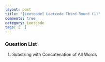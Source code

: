 ```yaml
---
layout: post
title: "[Leetcode] Leetcode Third Round (1)"
comments: true
category: Leetcode
tags: [  ]
---
```


### Question List

1. Substring with Concatenation of All Words
